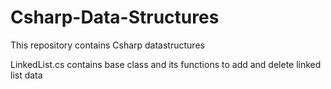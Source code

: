 # Csharp-Data-Structures


This repository contains Csharp datastructures


LinkedList.cs contains base class and its functions to add and delete linked list data
